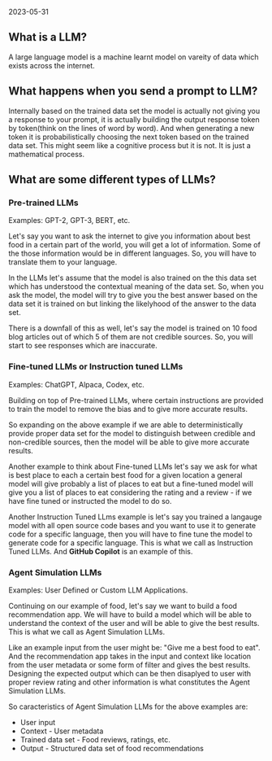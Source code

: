 2023-05-31
## What is a LLM?

A large language model is a machine learnt model on vareity of data which exists across the internet. 



## What happens when you send a prompt to LLM?

Internally based on the trained data set the model is actually not giving you a response to your prompt, it is actually building the output response token by token(think on the lines of word by word). And when generating a new token it is probabilistically choosing the next token based on the trained data set. This might seem like a cognitive process but it is not. It is just a mathematical process.


## What are some different types of LLMs?

### Pre-trained LLMs

Examples: GPT-2, GPT-3, BERT, etc.

Let's say you want to ask the internet to give you information about best food in a certain part of the world, you will get a lot of information. Some of the those information would be in different languages. So, you will have to translate them to your language.

In the LLMs let's assume that the model is also trained on the this data set which has understood the contextual meaning of the data set. So, when you ask the model, the model will try to give you the best answer based on the data set it is trained on but linking the likelyhood of the answer to the data set.

There is a downfall of this as well, let's say the model is trained on 10 food blog articles out of which 5 of them are not credible sources. So, you will start to see responses which are inaccurate.


### Fine-tuned LLMs or Instruction tuned LLMs

Examples: ChatGPT, Alpaca, Codex, etc.

Building on top of Pre-trained LLMs, where certain instructions are provided to train the model to remove the bias and to give more accurate results.

So expanding on the above example if we are able to deterministically provide proper data set for the model to distinguish between credible and non-credible sources, then the model will be able to give more accurate results.

Another example to think about Fine-tuned LLMs let's say we ask for what is best place to each a certain best food for a given location a general model will give probably a list of places to eat but a fine-tuned model will give you a list of places to eat considering the rating and a review - if we have fine tuned or instructed the model to do so.

Another Instruction Tuned LLms example is let's say you trained a langauge model with all open source code bases and you want to use it to generate code for a specific language, then you will have to fine tune the model to generate code for a specific language. This is what we call as Instruction Tuned LLMs. And **GitHub Copilot** is an example of this.

### Agent Simulation LLMs

Examples: User Defined or Custom LLM Applications. 

Continuing on our example of food, let's say we want to build a food recommendation app. We will have to build a model which will be able to understand the context of the user and will be able to give the best results. This is what we call as Agent Simulation LLMs.

Like an example input from the user might be: "Give me a best food to eat". And the recommendation app takes in the input and context like location from the user metadata or some form of filter and gives the best results. Designing the expected output which can be then disaplyed to user with proper review rating and other information is what constitutes the Agent Simulation LLMs.

So caracteristics of Agent Simulation LLMs for the above examples are:
- User input
- Context - User metadata
- Trained data set - Food reviews, ratings, etc.
- Output - Structured data set of food recommendations





